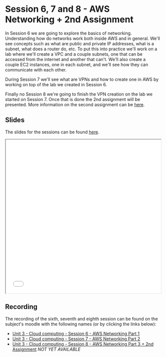# Session 6, 7 and 8 - AWS Networking + 2nd Assignment

In Session 6 we are going to explore the basics of networking. Understanding how do networks work both inside AWS and in general. We'll see concepts such as what are public and private IP addresses, what is a subnet, what does a router do, etc. To put this into practice we'll work on a lab where we'll create a VPC and a couple subnets, one that can be accessed from the internet and another that can't. We'll also create a couple EC2 instances, one in each subnet, and we'll see how they can communicate with each other.

During Session 7 we'll see what are VPNs and how to create one in AWS by working on top of the lab we created in Session 6.

Finally no Session 8 we're going to finish the VPN creation on the lab we started on Session 7. Once that is done the 2nd assignment will be presented. More information on the second assignment can be [here](./hol2.md).

## Slides

The slides for the sessions can be found [here](./slides/Session%206%20&%207%20-%20AWS%20Networking%20(v2).pdf).

<iframe src="./slides/Session%206%20&%207%20-%20AWS%20Networking%20(v2).pdf" width="100%" height="500px">
</iframe>

## Recording

The recording of the sixth, seventh and eighth session can be found on the subject's moodle with the following names (or by clicking the links below):

- [Unit 3 - Cloud computing - Session 6 - AWS Networking Part 1](https://rovira.sharepoint.com/sites/A_2024-25_104260/_layouts/15/stream.aspx?id=%2Fsites%2FA%5F2024%2D25%5F104260%2FDocumentos%20compartidos%2FGeneral%2FRecordings%2FUnit%203%20%2D%20Cloud%20computing%20%2D%20Session%206%20%2D%20AWS%20Networking%20Part%201%2D20250326%5F140208%2DMeeting%20Recording%2Emp4&referrer=StreamWebApp%2EWeb&referrerScenario=AddressBarCopied%2Eview%2Edd90ea3b%2D4e7b%2D4935%2D9620%2D881c2050fcf0)
- [Unit 3 - Cloud computing - Session 7 - AWS Networking Part 2](https://rovira.sharepoint.com/sites/A_2024-25_104260/_layouts/15/stream.aspx?id=/sites/A_2024-25_104260/Documentos%20compartidos/General/Recordings/Unit%203%20-%20Cloud%20computing%20-%20Session%206%20-%20AWS%20Networking%20Part%202-20250402_140623-Meeting%20Recording.mp4)
- [Unit 3 - Cloud computing - Session 8 - AWS Networking Part 3 + 2nd Assignment]() *NOT YET AVAILABLE*
